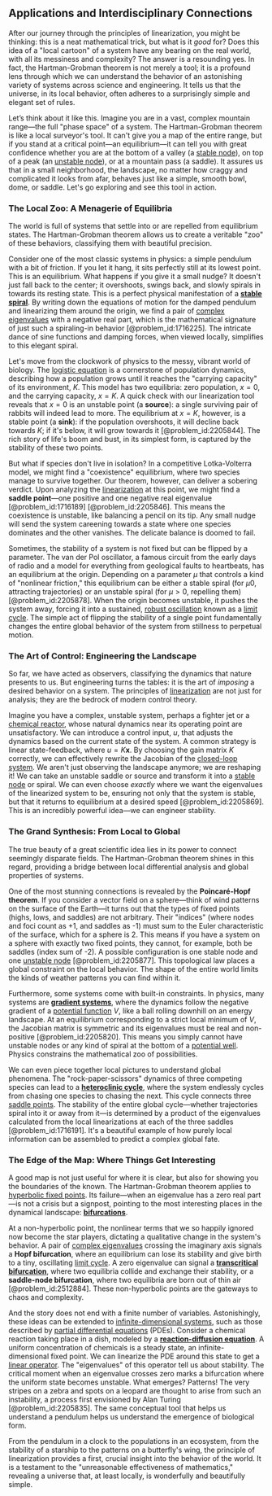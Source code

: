 ## Applications and Interdisciplinary Connections

After our journey through the principles of linearization, you might be thinking: this is a neat mathematical trick, but what is it *good* for? Does this idea of a "local cartoon" of a system have any bearing on the real world, with all its messiness and complexity? The answer is a resounding yes. In fact, the Hartman-Grobman theorem is not merely a tool; it is a profound lens through which we can understand the behavior of an astonishing variety of systems across science and engineering. It tells us that the universe, in its local behavior, often adheres to a surprisingly simple and elegant set of rules.

Let’s think about it like this. Imagine you are in a vast, complex mountain range—the full "phase space" of a system. The Hartman-Grobman theorem is like a local surveyor's tool. It can't give you a map of the entire range, but if you stand at a critical point—an equilibrium—it can tell you with great confidence whether you are at the bottom of a valley (a [stable node](@article_id:260998)), on top of a peak (an [unstable node](@article_id:270482)), or at a mountain pass (a saddle). It assures us that in a small neighborhood, the landscape, no matter how craggy and complicated it looks from afar, behaves just like a simple, smooth bowl, dome, or saddle. Let's go exploring and see this tool in action.

### The Local Zoo: A Menagerie of Equilibria

The world is full of systems that settle into or are repelled from equilibrium states. The Hartman-Grobman theorem allows us to create a veritable "zoo" of these behaviors, classifying them with beautiful precision.

Consider one of the most classic systems in physics: a simple pendulum with a bit of friction. If you let it hang, it sits perfectly still at its lowest point. This is an equilibrium. What happens if you give it a small nudge? It doesn't just fall back to the center; it overshoots, swings back, and slowly spirals in towards its resting state. This is a perfect physical manifestation of a **[stable spiral](@article_id:269084)**. By writing down the equations of motion for the damped pendulum and linearizing them around the origin, we find a pair of [complex eigenvalues](@article_id:155890) with a negative real part, which is the mathematical signature of just such a spiraling-in behavior [@problem_id:1716225]. The intricate dance of sine functions and damping forces, when viewed locally, simplifies to this elegant spiral.

Let's move from the clockwork of physics to the messy, vibrant world of biology. The [logistic equation](@article_id:265195) is a cornerstone of population dynamics, describing how a population grows until it reaches the "carrying capacity" of its environment, $K$. This model has two equilibria: zero population, $x=0$, and the carrying capacity, $x=K$. A quick check with our linearization tool reveals that $x=0$ is an unstable point (a **source**): a single surviving pair of rabbits will indeed lead to more. The equilibrium at $x=K$, however, is a stable point (a **sink**): if the population overshoots, it will decline back towards $K$; if it's below, it will grow towards it [@problem_id:2205844]. The rich story of life's boom and bust, in its simplest form, is captured by the stability of these two points.

But what if species don't live in isolation? In a competitive Lotka-Volterra model, we might find a "coexistence" equilibrium, where two species manage to survive together. Our theorem, however, can deliver a sobering verdict. Upon analyzing the [linearization](@article_id:267176) at this point, we might find a **saddle point**—one positive and one negative real eigenvalue [@problem_id:1716189] [@problem_id:2205846]. This means the coexistence is unstable, like balancing a pencil on its tip. Any small nudge will send the system careening towards a state where one species dominates and the other vanishes. The delicate balance is doomed to fail.

Sometimes, the stability of a system is not fixed but can be flipped by a parameter. The van der Pol oscillator, a famous circuit from the early days of radio and a model for everything from geological faults to heartbeats, has an equilibrium at the origin. Depending on a parameter $\mu$ that controls a kind of "nonlinear friction," this equilibrium can be either a stable spiral (for $\mu  0$, attracting trajectories) or an unstable spiral (for $\mu > 0$, repelling them) [@problem_id:2205878]. When the origin becomes unstable, it pushes the system away, forcing it into a sustained, [robust oscillation](@article_id:267456) known as a [limit cycle](@article_id:180332). The simple act of flipping the stability of a single point fundamentally changes the entire global behavior of the system from stillness to perpetual motion.

### The Art of Control: Engineering the Landscape

So far, we have acted as observers, classifying the dynamics that nature presents to us. But engineering turns the tables: it is the art of *imposing* a desired behavior on a system. The principles of [linearization](@article_id:267176) are not just for analysis; they are the bedrock of modern control theory.

Imagine you have a complex, unstable system, perhaps a fighter jet or a [chemical reactor](@article_id:203969), whose natural dynamics near its operating point are unsatisfactory. We can introduce a control input, $u$, that adjusts the dynamics based on the current state of the system. A common strategy is linear state-feedback, where $u=K\mathbf{x}$. By choosing the gain matrix $K$ correctly, we can effectively rewrite the Jacobian of the [closed-loop system](@article_id:272405). We aren't just observing the landscape anymore; we are reshaping it! We can take an unstable saddle or source and transform it into a [stable node](@article_id:260998) or spiral. We can even choose *exactly* where we want the eigenvalues of the linearized system to be, ensuring not only that the system is stable, but that it returns to equilibrium at a desired speed [@problem_id:2205869]. This is an incredibly powerful idea—we can engineer stability.

### The Grand Synthesis: From Local to Global

The true beauty of a great scientific idea lies in its power to connect seemingly disparate fields. The Hartman-Grobman theorem shines in this regard, providing a bridge between local differential analysis and global properties of systems.

One of the most stunning connections is revealed by the **Poincaré-Hopf theorem**. If you consider a vector field on a sphere—think of wind patterns on the surface of the Earth—it turns out that the types of fixed points (highs, lows, and saddles) are not arbitrary. Their "indices" (where nodes and foci count as +1, and saddles as -1) must sum to the Euler characteristic of the surface, which for a sphere is 2. This means if you have a system on a sphere with exactly two fixed points, they cannot, for example, both be saddles (index sum of -2). A possible configuration is one stable node and one [unstable node](@article_id:270482) [@problem_id:2205877]. This topological law places a global constraint on the local behavior. The shape of the entire world limits the kinds of weather patterns you can find within it.

Furthermore, some systems come with built-in constraints. In physics, many systems are **[gradient systems](@article_id:275488)**, where the dynamics follow the negative gradient of a [potential function](@article_id:268168) $V$, like a ball rolling downhill on an energy landscape. At an equilibrium corresponding to a strict local minimum of $V$, the Jacobian matrix is symmetric and its eigenvalues must be real and non-positive [@problem_id:2205820]. This means you simply cannot have unstable nodes or any kind of spiral at the bottom of a [potential well](@article_id:151646). Physics constrains the mathematical zoo of possibilities.

We can even piece together local pictures to understand global phenomena. The "rock-paper-scissors" dynamics of three competing species can lead to a **[heteroclinic cycle](@article_id:275030)**, where the system endlessly cycles from chasing one species to chasing the next. This cycle connects three [saddle points](@article_id:261833). The stability of the entire global cycle—whether trajectories spiral into it or away from it—is determined by a product of the eigenvalues calculated from the local linearizations at each of the three saddles [@problem_id:1716191]. It's a beautiful example of how purely local information can be assembled to predict a complex global fate.

### The Edge of the Map: Where Things Get Interesting

A good map is not just useful for where it is clear, but also for showing you the boundaries of the known. The Hartman-Grobman theorem applies to [hyperbolic fixed points](@article_id:268956). Its failure—when an eigenvalue has a zero real part—is not a crisis but a signpost, pointing to the most interesting places in the dynamical landscape: **[bifurcations](@article_id:273479)**.

At a non-hyperbolic point, the nonlinear terms that we so happily ignored now become the star players, dictating a qualitative change in the system's behavior. A pair of [complex eigenvalues](@article_id:155890) crossing the imaginary axis signals a **Hopf bifurcation**, where an equilibrium can lose its stability and give birth to a tiny, oscillating [limit cycle](@article_id:180332). A zero eigenvalue can signal a **[transcritical bifurcation](@article_id:271959)**, where two equilibria collide and exchange their stability, or a **saddle-node bifurcation**, where two equilibria are born out of thin air [@problem_id:2512884]. These non-hyperbolic points are the gateways to chaos and complexity.

And the story does not end with a finite number of variables. Astonishingly, these ideas can be extended to [infinite-dimensional systems](@article_id:170410), such as those described by [partial differential equations](@article_id:142640) (PDEs). Consider a chemical reaction taking place in a dish, modeled by a **[reaction-diffusion equation](@article_id:274867)**. A uniform concentration of chemicals is a steady state, an infinite-dimensional fixed point. We can linearize the PDE around this state to get a [linear operator](@article_id:136026). The "eigenvalues" of this operator tell us about stability. The critical moment when an eigenvalue crosses zero marks a bifurcation where the uniform state becomes unstable. What emerges? Patterns! The very stripes on a zebra and spots on a leopard are thought to arise from such an instability, a process first envisioned by Alan Turing [@problem_id:2205835]. The same conceptual tool that helps us understand a pendulum helps us understand the emergence of biological form.

From the pendulum in a clock to the populations in an ecosystem, from the stability of a starship to the patterns on a butterfly's wing, the principle of linearization provides a first, crucial insight into the behavior of the world. It is a testament to the "unreasonable effectiveness of mathematics," revealing a universe that, at least locally, is wonderfully and beautifully simple.